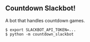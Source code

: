 ## Countdown Slackbot!

A bot that handles countdown games.

```
$ export SLACKBOT_API_TOKEN=...
$ python -m countdown_slackbot
```
